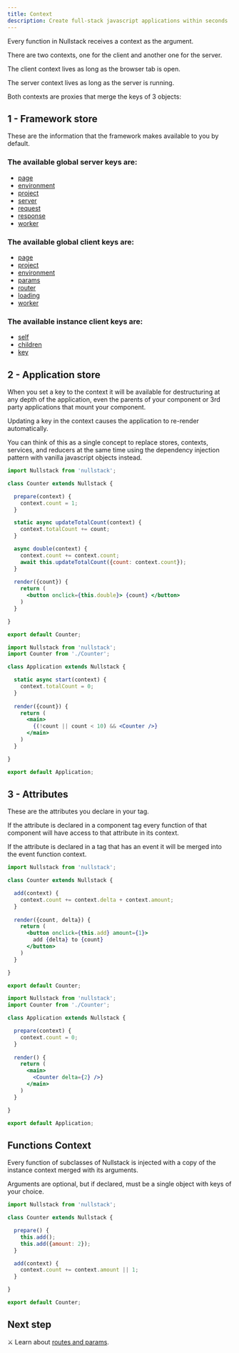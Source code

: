 ```yaml
---
title: Context
description: Create full-stack javascript applications within seconds 
---
```


Every function in Nullstack receives a context as the argument.

There are two contexts, one for the client and another one for the server.

The client context lives as long as the browser tab is open.

The server context lives as long as the server is running.

Both contexts are proxies that merge the keys of 3 objects:

## 1 - Framework store

These are the information that the framework makes available to you by default.

### The available global server keys are:

- [page](/context-page)
- [environment](/context-environment)
- [project](/context-project)
- [server](/server-request-and-response)
- [request](/server-request-and-response)
- [response](/server-request-and-response)
- [worker](/service-worker)

### The available global client keys are:

- [page](/context-page)
- [project](/context-project)
- [environment](/context-environment)
- [params](/routes-and-params)
- [router](/routes-and-params)
- [loading](/context-loading)
- [worker](/service-worker)

### The available instance client keys are:

- [self](/instance-self)
- [children](/renderable-components)
- [key](/instance-key)

## 2 - Application store

When you set a key to the context it will be available for destructuring at any depth of the application, even the parents of your component or 3rd party applications that mount your component.

Updating a key in the context causes the application to re-render automatically.

You can think of this as a single concept to replace stores, contexts, services, and reducers at the same time using the dependency injection pattern with vanilla javascript objects instead.

```jsx
import Nullstack from 'nullstack';

class Counter extends Nullstack {

  prepare(context) {
    context.count = 1;
  }

  static async updateTotalCount(context) {
    context.totalCount += count;
  }

  async double(context) {
    context.count += context.count;
    await this.updateTotalCount({count: context.count});
  }
  
  render({count}) {
    return (
      <button onclick={this.double}> {count} </button>
    )
  }

}

export default Counter;
```

```jsx
import Nullstack from 'nullstack';
import Counter from './Counter';

class Application extends Nullstack {

  static async start(context) {
    context.totalCount = 0;
  }
 
  render({count}) {
    return (
      <main>
        {(!count || count < 10) && <Counter />}
      </main>
    )
  }

}

export default Application;
```

## 3 - Attributes

These are the attributes you declare in your tag.

If the attribute is declared in a component tag every function of that component will have access to that attribute in its context.

If the attribute is declared in a tag that has an event it will be merged into the event function context.

```jsx
import Nullstack from 'nullstack';

class Counter extends Nullstack {

  add(context) {
    context.count += context.delta + context.amount;
  }
  
  render({count, delta}) {
    return (
      <button onclick={this.add} amount={1}> 
        add {delta} to {count}
      </button>
    )
  }

}

export default Counter;
```

```jsx
import Nullstack from 'nullstack';
import Counter from './Counter';

class Application extends Nullstack {

  prepare(context) {
    context.count = 0;
  }
 
  render() {
    return (
      <main>
        <Counter delta={2} />}
      </main>
    )
  }

}

export default Application;
```

## Functions Context

Every function of subclasses of Nullstack is injected with a copy of the instance context merged with its arguments.

Arguments are optional, but if declared, must be a single object with keys of your choice.

```jsx
import Nullstack from 'nullstack';

class Counter extends Nullstack {

  prepare() {
    this.add();
    this.add({amount: 2});
  }

  add(context) {
    context.count += context.amount || 1;
  }

}

export default Counter;
```

## Next step

⚔ Learn about [routes and params](/routes-and-params).